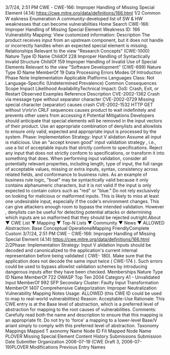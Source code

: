3/7/24, 2:51 PM CWE - CWE-166: Improper Handling of Missing Special Element (4.14)
https://cwe.mitre.org/data/deﬁnitions/166.html 1/2
Common W eakness Enumeration
A community-developed list of SW & HW weaknesses that can become
vulnerabilities
Home Search
CWE-166: Improper Handling of Missing Special Element
Weakness ID: 166
Vulnerability Mapping: 
View customized information:
 Description
The product receives input from an upstream component, but it does not handle or incorrectly handles when an expected special
element is missing.
 Relationships
 Relevant to the view "Research Concepts" (CWE-1000)
Nature Type ID Name
ChildOf 228 Improper Handling of Syntactically Invalid Structure
ChildOf 159 Improper Handling of Invalid Use of Special Elements
 Relevant to the view "Software Development" (CWE-699)
Nature Type ID Name
MemberOf 19 Data Processing Errors
 Modes Of Introduction
Phase Note
Implementation
 Applicable Platforms
Languages
Class: Not Language-Specific (Undetermined Prevalence)
 Common Consequences
Scope Impact Likelihood
AvailabilityTechnical Impact: DoS: Crash, Exit, or Restart
 Observed Examples
Reference Description
CVE-2002-1362 Crash via message type without separator character
CVE-2002-0729 Missing special character (separator) causes crash
CVE-2002-1532 HTTP GET without \r\n\r\n CRLF sequences causes product to wait indefinitely and prevents other
users from accessing it
 Potential Mitigations
Developers should anticipate that special elements will be removed in the input vectors of their product. Use an appropriate
combination of denylists and allowlists to ensure only valid, expected and appropriate input is processed by the system.
Phase: Implementation
Strategy: Input V alidation
Assume all input is malicious. Use an "accept known good" input validation strategy , i.e., use a list of acceptable inputs that
strictly conform to specifications. Reject any input that does not strictly conform to specifications, or transform it into something
that does.
When performing input validation, consider all potentially relevant properties, including length, type of input, the full range of
acceptable values, missing or extra inputs, syntax, consistency across related fields, and conformance to business rules. As an
example of business rule logic, "boat" may be syntactically valid because it only contains alphanumeric characters, but it is not
valid if the input is only expected to contain colors such as "red" or "blue."
Do not rely exclusively on looking for malicious or malformed inputs. This is likely to miss at least one undesirable input,
especially if the code's environment changes. This can give attackers enough room to bypass the intended validation. However ,
denylists can be useful for detecting potential attacks or determining which inputs are so malformed that they should be rejected
outright.About ▼ CWE List ▼ Mapping ▼ Top-N Lists ▼ Community ▼ News ▼
ALLOWED
Abstraction: Base
Conceptual OperationalMapping
FriendlyComplete Custom
3/7/24, 2:51 PM CWE - CWE-166: Improper Handling of Missing Special Element (4.14)
https://cwe.mitre.org/data/deﬁnitions/166.html 2/2Phase: Implementation
Strategy: Input V alidation
Inputs should be decoded and canonicalized to the application's current internal representation before being validated ( CWE-
180). Make sure that the application does not decode the same input twice ( CWE-174 ). Such errors could be used to bypass
allowlist validation schemes by introducing dangerous inputs after they have been checked.
 Memberships
Nature Type ID Name
MemberOf 722 OWASP Top Ten 2004 Category A1 - Unvalidated Input
MemberOf 992 SFP Secondary Cluster: Faulty Input Transformation
MemberOf 1407 Comprehensive Categorization: Improper Neutralization
 Vulnerability Mapping Notes
Usage: ALLOWED (this CWE ID could be used to map to real-world vulnerabilities)
Reason: Acceptable-Use
Rationale:
This CWE entry is at the Base level of abstraction, which is a preferred level of abstraction for mapping to the root causes of
vulnerabilities.
Comments:
Carefully read both the name and description to ensure that this mapping is an appropriate fit. Do not try to 'force' a mapping to a
lower-level Base/V ariant simply to comply with this preferred level of abstraction.
 Taxonomy Mappings
Mapped T axonomy Name Node ID Fit Mapped Node Name
PLOVER Missing Special Element
 Content History
 Submissions
Submission Date Submitter Organization
2006-07-19
(CWE Draft 3, 2006-07-19)PLOVER
 Modifications
 Previous Entry Names
